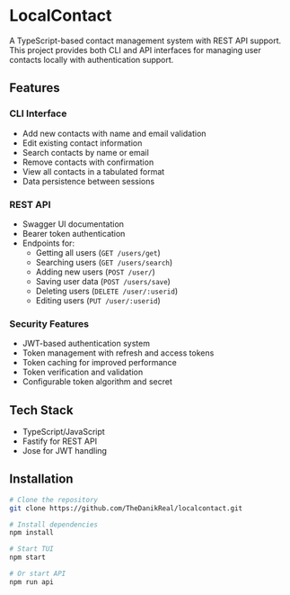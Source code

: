 # LocalContact

A TypeScript-based contact management system with REST API support. This project provides both CLI and API interfaces for managing user contacts locally with authentication support.

## Features

### CLI Interface
- Add new contacts with name and email validation
- Edit existing contact information
- Search contacts by name or email
- Remove contacts with confirmation
- View all contacts in a tabulated format
- Data persistence between sessions

### REST API
- Swagger UI documentation
- Bearer token authentication
- Endpoints for:
  - Getting all users (`GET /users/get`)
  - Searching users (`GET /users/search`)
  - Adding new users (`POST /user/`)
  - Saving user data (`POST /users/save`)
  - Deleting users (`DELETE /user/:userid`)
  - Editing users (`PUT /user/:userid`)

### Security Features
- JWT-based authentication system
- Token management with refresh and access tokens
- Token caching for improved performance
- Token verification and validation
- Configurable token algorithm and secret

## Tech Stack
- TypeScript/JavaScript
- Fastify for REST API
- Jose for JWT handling

## Installation

```bash
# Clone the repository
git clone https://github.com/TheDanikReal/localcontact.git

# Install dependencies
npm install

# Start TUI
npm start

# Or start API
npm run api
```
